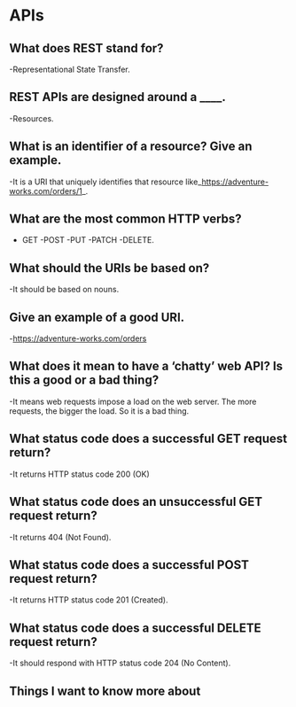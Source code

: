 # **APIs**


## What does REST stand for?

-Representational State Transfer.

## REST APIs are designed around a ____.

-Resources.

## What is an identifier of a resource? Give an example.

-It is a URI that uniquely identifies that resource like_https://adventure-works.com/orders/1_.

## What are the most common HTTP verbs?

- GET -POST -PUT -PATCH -DELETE.

## What should the URIs be based on?

-It should be based on nouns.

## Give an example of a good URI.

-https://adventure-works.com/orders

## What does it mean to have a ‘chatty’ web API? Is this a good or a bad thing?

-It means web requests impose a load on the web server. The more requests, the bigger the load. So it is a bad thing.

## What status code does a successful GET request return?

-It returns HTTP status code 200 (OK)

## What status code does an unsuccessful GET request return?

-It returns 404 (Not Found).

## What status code does a successful POST request return?

-It returns HTTP status code 201 (Created).

## What status code does a successful DELETE request return?

-It should respond with HTTP status code 204 (No Content).





## Things I want to know more about